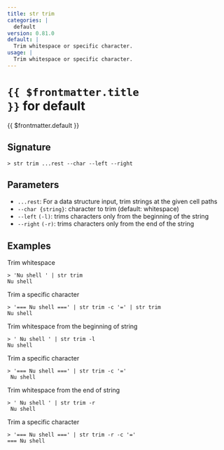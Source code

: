 ```yaml
---
title: str trim
categories: |
  default
version: 0.81.0
default: |
  Trim whitespace or specific character.
usage: |
  Trim whitespace or specific character.
---
```


# <code>{{ $frontmatter.title }}</code> for default

<div class='command-title'>{{ $frontmatter.default }}</div>

## Signature

```> str trim ...rest --char --left --right```

## Parameters

 -  `...rest`: For a data structure input, trim strings at the given cell paths
 -  `--char {string}`: character to trim (default: whitespace)
 -  `--left` `(-l)`: trims characters only from the beginning of the string
 -  `--right` `(-r)`: trims characters only from the end of the string

## Examples

Trim whitespace
```shell
> 'Nu shell ' | str trim
Nu shell
```

Trim a specific character
```shell
> '=== Nu shell ===' | str trim -c '=' | str trim
Nu shell
```

Trim whitespace from the beginning of string
```shell
> ' Nu shell ' | str trim -l
Nu shell
```

Trim a specific character
```shell
> '=== Nu shell ===' | str trim -c '='
 Nu shell
```

Trim whitespace from the end of string
```shell
> ' Nu shell ' | str trim -r
 Nu shell
```

Trim a specific character
```shell
> '=== Nu shell ===' | str trim -r -c '='
=== Nu shell
```
